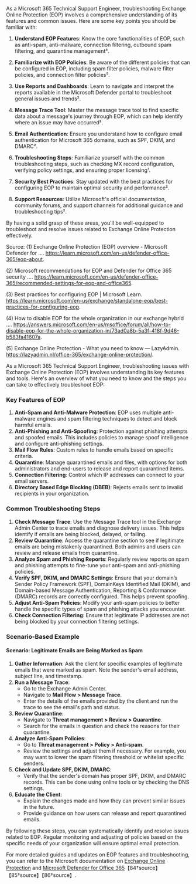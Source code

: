 As a Microsoft 365 Technical Support Engineer, troubleshooting Exchange Online Protection (EOP) involves a comprehensive understanding of its features and common issues. Here are some key points you should be familiar with:

1. **Understand EOP Features**: Know the core functionalities of EOP, such as anti-spam, anti-malware, connection filtering, outbound spam filtering, and quarantine management⁴.

2. **Familiarize with EOP Policies**: Be aware of the different policies that can be configured in EOP, including spam filter policies, malware filter policies, and connection filter policies⁵.

3. **Use Reports and Dashboards**: Learn to navigate and interpret the reports available in the Microsoft Defender portal to troubleshoot general issues and trends².

4. **Message Trace Tool**: Master the message trace tool to find specific data about a message's journey through EOP, which can help identify where an issue may have occurred².

5. **Email Authentication**: Ensure you understand how to configure email authentication for Microsoft 365 domains, such as SPF, DKIM, and DMARC².

6. **Troubleshooting Steps**: Familiarize yourself with the common troubleshooting steps, such as checking MX record configuration, verifying policy settings, and ensuring proper licensing¹.

7. **Security Best Practices**: Stay updated with the best practices for configuring EOP to maintain optimal security and performance².

8. **Support Resources**: Utilize Microsoft's official documentation, community forums, and support channels for additional guidance and troubleshooting tips².

By having a solid grasp of these areas, you'll be well-equipped to troubleshoot and resolve issues related to Exchange Online Protection effectively.

Source: 
(1) Exchange Online Protection (EOP) overview - Microsoft Defender for .... https://learn.microsoft.com/en-us/defender-office-365/eop-about.

(2) Microsoft recommendations for EOP and Defender for Office 365 security .... https://learn.microsoft.com/en-us/defender-office-365/recommended-settings-for-eop-and-office365.

(3) Best practices for configuring EOP | Microsoft Learn. https://learn.microsoft.com/en-us/exchange/standalone-eop/best-practices-for-configuring-eop.

(4) How to disable EOP for the whole organization in our exchange hybrid .... https://answers.microsoft.com/en-us/msoffice/forum/all/how-to-disable-eop-for-the-whole-organization-in/73ad0a8b-5a3f-418f-9d46-b583fa41607a.

(5) Exchange Online Protection - What you need to know — LazyAdmin. https://lazyadmin.nl/office-365/exchange-online-protection/.

As a Microsoft 365 Technical Support Engineer, troubleshooting issues with Exchange Online Protection (EOP) involves understanding its key features and tools. Here's an overview of what you need to know and the steps you can take to effectively troubleshoot EOP:

### Key Features of EOP
1. **Anti-Spam and Anti-Malware Protection**: EOP uses multiple anti-malware engines and spam filtering techniques to detect and block harmful emails.
2. **Anti-Phishing and Anti-Spoofing**: Protection against phishing attempts and spoofed emails. This includes policies to manage spoof intelligence and configure anti-phishing settings.
3. **Mail Flow Rules**: Custom rules to handle emails based on specific criteria.
4. **Quarantine**: Manage quarantined emails and files, with options for both administrators and end-users to release and report quarantined items.
5. **Connection Filtering**: Control which IP addresses can connect to your email servers.
6. **Directory Based Edge Blocking (DBEB)**: Rejects emails sent to invalid recipients in your organization.

### Common Troubleshooting Steps
1. **Check Message Trace**: Use the Message Trace tool in the Exchange Admin Center to trace emails and diagnose delivery issues. This helps identify if emails are being blocked, delayed, or failing.
2. **Review Quarantine**: Access the quarantine section to see if legitimate emails are being mistakenly quarantined. Both admins and users can review and release emails from quarantine.
3. **Analyze Spam and Phishing Reports**: Regularly review reports on spam and phishing attempts to fine-tune your anti-spam and anti-phishing policies.
4. **Verify SPF, DKIM, and DMARC Settings**: Ensure that your domain’s Sender Policy Framework (SPF), DomainKeys Identified Mail (DKIM), and Domain-based Message Authentication, Reporting & Conformance (DMARC) records are correctly configured. This helps prevent spoofing.
5. **Adjust Anti-Spam Policies**: Modify your anti-spam policies to better handle the specific types of spam and phishing attacks you encounter.
6. **Check Connection Filtering**: Ensure that legitimate IP addresses are not being blocked by your connection filtering settings.

### Scenario-Based Example
#### Scenario: Legitimate Emails are Being Marked as Spam

1. **Gather Information**: Ask the client for specific examples of legitimate emails that were marked as spam. Note the sender's email address, subject line, and timestamp.
2. **Run a Message Trace**:
   - Go to the Exchange Admin Center.
   - Navigate to **Mail Flow > Message Trace**.
   - Enter the details of the emails provided by the client and run the trace to see the email's path and status.
3. **Review Quarantine**:
   - Navigate to **Threat management > Review > Quarantine**.
   - Search for the emails in question and check the reasons for their quarantine.
4. **Analyze Anti-Spam Policies**:
   - Go to **Threat management > Policy > Anti-spam**.
   - Review the settings and adjust them if necessary. For example, you may want to lower the spam filtering threshold or whitelist specific senders.
5. **Check and Update SPF, DKIM, DMARC**:
   - Verify that the sender's domain has proper SPF, DKIM, and DMARC records. This can be done using online tools or by checking the DNS settings.
6. **Educate the Client**:
   - Explain the changes made and how they can prevent similar issues in the future.
   - Provide guidance on how users can release and report quarantined emails.

By following these steps, you can systematically identify and resolve issues related to EOP. Regular monitoring and adjusting of policies based on the specific needs of your organization will ensure optimal email protection.

For more detailed guides and updates on EOP features and troubleshooting, you can refer to the Microsoft documentation on [Exchange Online Protection](https://learn.microsoft.com/en-us/microsoft-365/security/office-365-security/exchange-online-protection-overview?view=o365-worldwide) and [Microsoft Defender for Office 365](https://learn.microsoft.com/en-us/microsoft-365/security/office-365-security/defender-for-office-365?view=o365-worldwide)【84†source】【85†source】【86†source】.
